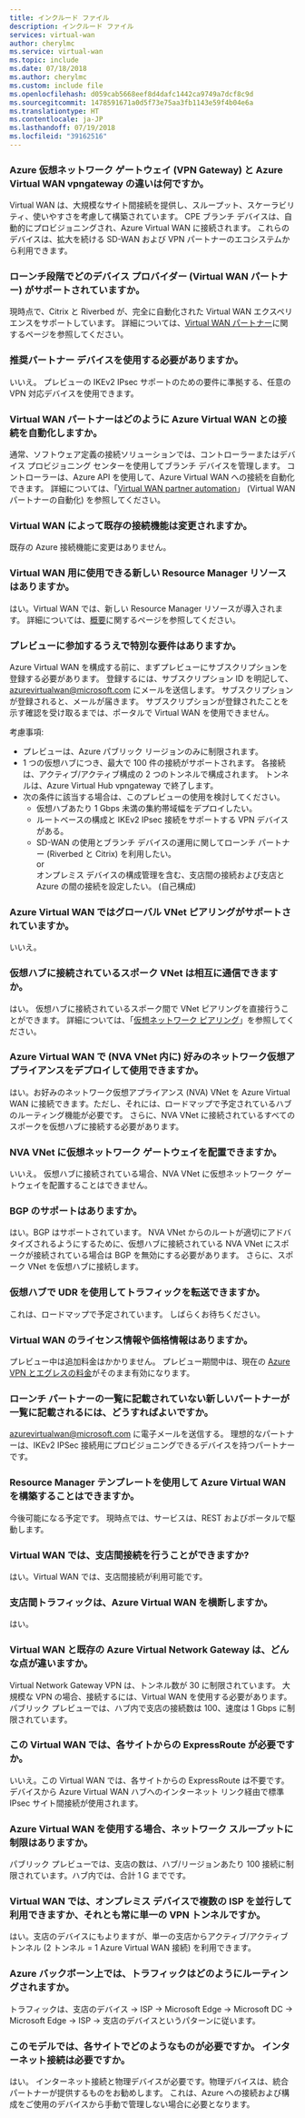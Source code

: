 ```yaml
---
title: インクルード ファイル
description: インクルード ファイル
services: virtual-wan
author: cherylmc
ms.service: virtual-wan
ms.topic: include
ms.date: 07/18/2018
ms.author: cherylmc
ms.custom: include file
ms.openlocfilehash: d059cab5668eef8d4dafc1442ca9749a7dcf8c9d
ms.sourcegitcommit: 1478591671a0d5f73e75aa3fb1143e59f4b04e6a
ms.translationtype: HT
ms.contentlocale: ja-JP
ms.lasthandoff: 07/19/2018
ms.locfileid: "39162516"
---
```

### <a name="what-is-the-difference-between-an-azure-virtual-network-gateway-vpn-gateway-and-an-azure-virtual-wan-vpngateway"></a>Azure 仮想ネットワーク ゲートウェイ (VPN Gateway) と Azure Virtual WAN vpngateway の違いは何ですか。

Virtual WAN は、大規模なサイト間接続を提供し、スループット、スケーラビリティ、使いやすさを考慮して構築されています。 CPE ブランチ デバイスは、自動的にプロビジョニングされ、Azure Virtual WAN に接続されます。 これらのデバイスは、拡大を続ける SD-WAN および VPN パートナーのエコシステムから利用できます。

### <a name="which-device-providers-virtual-wan-partners-are-supported-at-launch-time"></a>ローンチ段階でどのデバイス プロバイダー (Virtual WAN パートナー) がサポートされていますか。 

現時点で、Citrix と Riverbed が、完全に自動化された Virtual WAN エクスペリエンスをサポートしています。 詳細については、[Virtual WAN パートナー](https://aka.ms/virtualwan)に関するページを参照してください。

### <a name="am-i-required-to-use-a-preferred-partner-device"></a>推奨パートナー デバイスを使用する必要がありますか。

いいえ。 プレビューの IKEv2 IPsec サポートのための要件に準拠する、任意の VPN 対応デバイスを使用できます。

### <a name="how-do-virtual-wan-partners-automate-connectivity-with-azure-virtual-wan"></a>Virtual WAN パートナーはどのように Azure Virtual WAN との接続を自動化しますか。

通常、ソフトウェア定義の接続ソリューションでは、コントローラーまたはデバイス プロビジョニング センターを使用してブランチ デバイスを管理します。 コントローラーは、Azure API を使用して、Azure Virtual WAN への接続を自動化できます。 詳細については、「[Virtual WAN partner automation](../articles/virtual-wan/virtual-wan-configure-automation-providers.md)」 (Virtual WAN パートナーの自動化) を参照してください。

### <a name="does-virtual-wan-change-any-existing-connectivity-features"></a>Virtual WAN によって既存の接続機能は変更されますか。   

既存の Azure 接続機能に変更はありません。

### <a name="are-there-new-resource-manager-resources-available-for-virtual-wan"></a>Virtual WAN 用に使用できる新しい Resource Manager リソースはありますか。
  
はい。Virtual WAN では、新しい Resource Manager リソースが導入されます。 詳細については、[概要](https://go.microsoft.com/fwlink/p/?LinkId=2004389)に関するページを参照してください。

### <a name="are-there-any-special-requirements-to-join-the-preview"></a>プレビューに参加するうえで特別な要件はありますか。 

Azure Virtual WAN を構成する前に、まずプレビューにサブスクリプションを登録する必要があります。 登録するには、サブスクリプション ID を明記して、<azurevirtualwan@microsoft.com> にメールを送信します。 サブスクリプションが登録されると、メールが届きます。 サブスクリプションが登録されたことを示す確認を受け取るまでは、ポータルで Virtual WAN を使用できません。

考慮事項:

* プレビューは、Azure パブリック リージョンのみに制限されます。
* 1 つの仮想ハブにつき、最大で 100 件の接続がサポートされます。 各接続は、アクティブ/アクティブ構成の 2 つのトンネルで構成されます。 トンネルは、Azure Virtual Hub vpngateway で終了します。
* 次の条件に該当する場合は、このプレビューの使用を検討してください。
  * 仮想ハブあたり 1 Gbps 未満の集約帯域幅をデプロイしたい。
  * ルートベースの構成と IKEv2 IPsec 接続をサポートする VPN デバイスがある。
  * SD-WAN の使用とブランチ デバイスの運用に関してローンチ パートナー (Riverbed と Citrix) を利用したい。<br>or<br>オンプレミス デバイスの構成管理を含む、支店間の接続および支店と Azure の間の接続を設定したい。 (自己構成)

### <a name="is-global-vnet-peering-supported-with-azure-virtual-wan"></a>Azure Virtual WAN ではグローバル VNet ピアリングがサポートされていますか。 

 いいえ。

### <a name="can-spoke-vnets-connected-to-a-virtual-hub-communicate-with-each-other"></a>仮想ハブに接続されているスポーク VNet は相互に通信できますか。

はい。 仮想ハブに接続されているスポーク間で VNet ピアリングを直接行うことができます。 詳細については、「[仮想ネットワーク ピアリング](../articles/virtual-network/virtual-network-peering-overview.md)」を参照してください。

### <a name="can-i-deploy-and-use-my-favorite-network-virtual-appliance-in-an-nva-vnet-with-azure-virtual-wan"></a>Azure Virtual WAN で (NVA VNet 内に) 好みのネットワーク仮想アプライアンスをデプロイして使用できますか。

はい。お好みのネットワーク仮想アプライアンス (NVA) VNet を Azure Virtual WAN に接続できます。ただし、それには、ロードマップで予定されているハブのルーティング機能が必要です。 さらに、NVA VNet に接続されているすべてのスポークを仮想ハブに接続する必要があります。 

### <a name="can-an-nva-vnet-have-a-virtual-network-gateway"></a>NVA VNet に仮想ネットワーク ゲートウェイを配置できますか。

いいえ。 仮想ハブに接続されている場合、NVA VNet に仮想ネットワーク ゲートウェイを配置することはできません。 

### <a name="is-there-support-for-bgp"></a>BGP のサポートはありますか。

はい。BGP はサポートされています。 NVA VNet からのルートが適切にアドバタイズされるようにするために、仮想ハブに接続されている NVA VNet にスポークが接続されている場合は BGP を無効にする必要があります。 さらに、スポーク VNet を仮想ハブに接続します。

### <a name="can-i-direct-traffic-using-udr-in-the-virtual-hub"></a>仮想ハブで UDR を使用してトラフィックを転送できますか。

これは、ロードマップで予定されています。 しばらくお待ちください。

### <a name="is-there-any-licensing-or-pricing-information-for-virtual-wan"></a>Virtual WAN のライセンス情報や価格情報はありますか。
 
プレビュー中は追加料金はかかりません。 プレビュー期間中は、現在の [Azure VPN とエグレスの料金](https://azure.microsoft.com/pricing/details/vpn-gateway/)がそのまま有効になります。

### <a name="how-do-new-partners-that-are-not-listed-in-your-launch-partner-list-get-onboarded"></a>ローンチ パートナーの一覧に記載されていない新しいパートナーが一覧に記載されるには、どうすればよいですか。

azurevirtualwan@microsoft.com に電子メールを送信する。 理想的なパートナーは、IKEv2 IPSec 接続用にプロビジョニングできるデバイスを持つパートナーです。

### <a name="is-it-possible-to-construct-azure-virtual-wan-with-a-resource-manager-template"></a>Resource Manager テンプレートを使用して Azure Virtual WAN を構築することはできますか。

今後可能になる予定です。 現時点では、サービスは、REST およびポータルで駆動します。

### <a name="is-branch-to-branch-connectivity-allowed-in-virtual-wan"></a>Virtual WAN では、支店間接続を行うことができますか?

はい。Virtual WAN では、支店間接続が利用可能です。

### <a name="does-branch-to-branch-traffic-traverse-through-the-azure-virtual-wan"></a>支店間トラフィックは、Azure Virtual WAN を横断しますか。

はい。

### <a name="how-is-virtual-wan-different-from-the-existing-azure-virtual-network-gateway"></a>Virtual WAN と既存の Azure Virtual Network Gateway は、どんな点が違いますか。

Virtual Network Gateway VPN は、トンネル数が 30 に制限されています。 大規模な VPN の場合、接続するには、Virtual WAN を使用する必要があります。 パブリック プレビューでは、ハブ内で支店の接続数は 100、速度は 1 Gbps に制限されています。

### <a name="does-this-virtual-wan-require-expressroute-from-each-site"></a>この Virtual WAN では、各サイトからの ExpressRoute が必要ですか。

いいえ。この Virtual WAN では、各サイトからの ExpressRoute は不要です。 デバイスから Azure Virtual WAN ハブへのインターネット リンク経由で標準 IPsec サイト間接続が使用されます。

### <a name="is-there-a-network-throughput-limit-when-using-azure-virtual-wan"></a>Azure Virtual WAN を使用する場合、ネットワーク スループットに制限はありますか。

パブリック プレビューでは、支店の数は、ハブ/リージョンあたり 100 接続に制限されています。ハブ内では、合計 1 G までです。

### <a name="does-virtual-wan-allow-the-on-premises-device-to-utilize-multiple-isps-in-parallel-or-is-it-always-a-single-vpn-tunnel"></a>Virtual WAN では、オンプレミス デバイスで複数の ISP を並行して利用できますか、それとも常に単一の VPN トンネルですか。

はい。支店のデバイスにもよりますが、単一の支店からアクティブ/アクティブ トンネル (2 トンネル = 1 Azure Virtual WAN 接続) を利用できます。

### <a name="how-is-traffic-is-routed-on-the-azure-backbone"></a>Azure バックボーン上では、トラフィックはどのようにルーティングされますか。

トラフィックは、支店のデバイス -> ISP -> Microsoft Edge -> Microsoft DC -> Microsoft Edge -> ISP -> 支店のデバイスというパターンに従います。

### <a name="in-this-model-what-do-you-need-at-each-site-just-an-internet-connection"></a>このモデルでは、各サイトでどのようなものが必要ですか。 インターネット接続は必要ですか。

はい。 インターネット接続と物理デバイスが必要です。物理デバイスは、統合パートナーが提供するものをお勧めします。 これは、Azure への接続および構成をご使用のデバイスから手動で管理しない場合に必要となります。